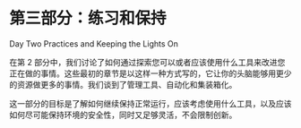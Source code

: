 # 第三部分：练习和保持

Day Two Practices and Keeping the Lights On

在第 2 部分中，我们讨论了如何通过探索您可以或者应该使用什么工具来改进您正在做的事情。这些最初的章节是以这样一种方式写的，它让你的头脑能够用更少的资源做更多的事情。我们谈到了管理工具、自动化和集装箱化。

这一部分的目标是了解如何继续保持正常运行，应该考虑使用什么工具，以及应该如何尽可能保持环境的安全性，同时又足够灵活，不会限制创新。